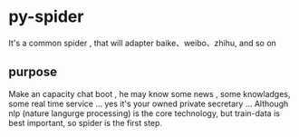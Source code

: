 # py-spider
It's a common spider , that will adapter baike、weibo、zhihu, and so on 

## purpose

  Make an capacity chat boot , he may know some news , some knowladges, some real time service ... yes it's your owned 
private secretary ... 
  Although nlp (nature langurge processing) is the core technology, but train-data is best important, 
so spider is the first step.


